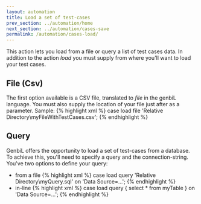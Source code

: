 ```yaml
---
layout: automation
title: Load a set of test-cases
prev_section: ../automation/home
next_section: ../automation/cases-save
permalink: /automation/cases-load/
---
```

This action lets you load from a file or query a list of test cases data. In addition to the action *load* you must supply from where you'll want to load your test cases.

## File (Csv)

The first option available is a CSV file, translated to *file* in the genbiL language. You must also supply the location of your file just after as a parameter.
Sample:
{% highlight xml %}
case load file 'Relative Directory\myFileWithTestCases.csv';
{% endhighlight %}

## Query
GenbiL offers the opportunity to load a set of test-cases from a database. To achieve this, you'll need to specify a query and the connection-string. You've two options to define your query:

* from a file
{% highlight xml %}
case load query 'Relative Directory\myQuery.sql' on 'Data Source=...';
{% endhighlight %}
* in-line
{% highlight xml %}
case load query
{
  select * from myTable
}
on 'Data Source=...';
{% endhighlight %}
